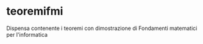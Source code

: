 # teoremifmi
Dispensa contenente i teoremi con dimostrazione di Fondamenti matematici per l'informatica
